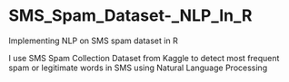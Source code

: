 # SMS_Spam_Dataset-_NLP_In_R
Implementing NLP on SMS spam dataset in R

I use SMS Spam Collection Dataset from Kaggle to detect most frequent spam or legitimate words in SMS using Natural Language Processing


